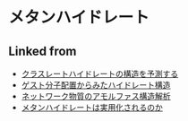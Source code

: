 ---
---
# メタンハイドレート

## Linked from

* [クラスレートハイドレートの構造を予測する](クラスレートハイドレートの構造を予測する.md)
* [ゲスト分子配置からみたハイドレート構造](ゲスト分子配置からみたハイドレート構造.md)
* [ネットワーク物質のアモルファス構造解析](ネットワーク物質のアモルファス構造解析.md)
* [メタンハイドレートは実用化されるのか](メタンハイドレートは実用化されるのか.md)
